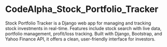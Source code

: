 # CodeAlpha_Stock_Portfolio_Tracker
Stock Portfolio Tracker is a Django web app for managing and tracking stock investments in real-time. Features include stock search with live data, portfolio management, profit/loss tracking. Built with Django, Bootstrap, and Yahoo Finance API, it offers a clean, user-friendly interface for investors.
